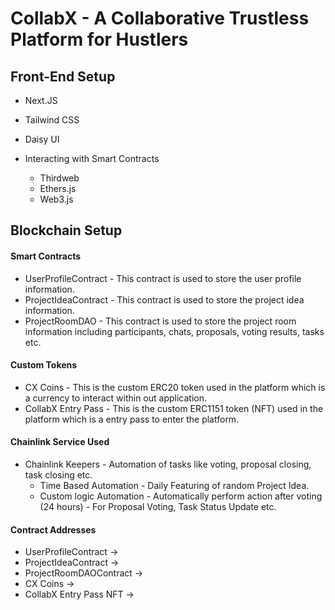 # CollabX - A Collaborative Trustless Platform for Hustlers

## Front-End Setup

- Next.JS
- Tailwind CSS
- Daisy UI

- Interacting with Smart Contracts
  - Thirdweb
  - Ethers.js
  - Web3.js

## Blockchain Setup

#### Smart Contracts

- UserProfileContract - This contract is used to store the user profile information.
- ProjectIdeaContract - This contract is used to store the project idea information.
- ProjectRoomDAO - This contract is used to store the project room information including participants, chats, proposals, voting results, tasks etc.

#### Custom Tokens

- CX Coins - This is the custom ERC20 token used in the platform which is a currency to interact within out application.
- CollabX Entry Pass - This is the custom ERC1151 token (NFT) used in the platform which is a entry pass to enter the platform.

#### Chainlink Service Used

- Chainlink Keepers - Automation of tasks like voting, proposal closing, task closing etc.
  - Time Based Automation - Daily Featuring of random Project Idea.
  - Custom logic Automation - Automatically perform action after voting (24 hours) - For Proposal Voting, Task Status Update etc.

#### Contract Addresses

- UserProfileContract ->
- ProjectIdeaContract ->
- ProjectRoomDAOContract ->
- CX Coins ->
- CollabX Entry Pass NFT ->
